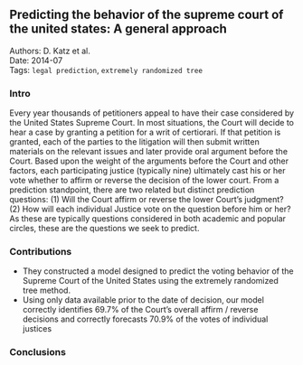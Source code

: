 ## Predicting the behavior of the supreme court of the united states: A general approach

Authors: D. Katz et al.  
Date: 2014-07  
Tags: `legal prediction`, `extremely randomized tree`

### Intro

Every year thousands of petitioners appeal to have their case considered by the United States Supreme Court. In most situations, the Court will decide to hear a case by granting a petition for a writ of certiorari. If that petition is granted, each of the parties to the litigation will then submit written materials on the relevant issues and later provide oral argument before the Court. Based upon the weight of the arguments before the Court and other factors, each participating justice (typically nine) ultimately cast his or her vote whether to affirm or reverse the decision of the lower court. From a prediction standpoint, there are two related but distinct prediction questions:
  (1) Will the Court affirm or reverse the lower Court’s judgment?
  (2) How will each individual Justice vote on the question before him or her? 
As these are typically questions considered in both academic and popular circles, these are the questions we seek to predict.


### Contributions

- They constructed a model designed to predict the voting behavior of the Supreme Court of the United States using the extremely randomized tree method.
- Using only data available prior to the date of decision, our model correctly identifies 69.7% of the Court’s overall affirm / reverse decisions and correctly forecasts 70.9% of the votes of individual justices

### Conclusions
